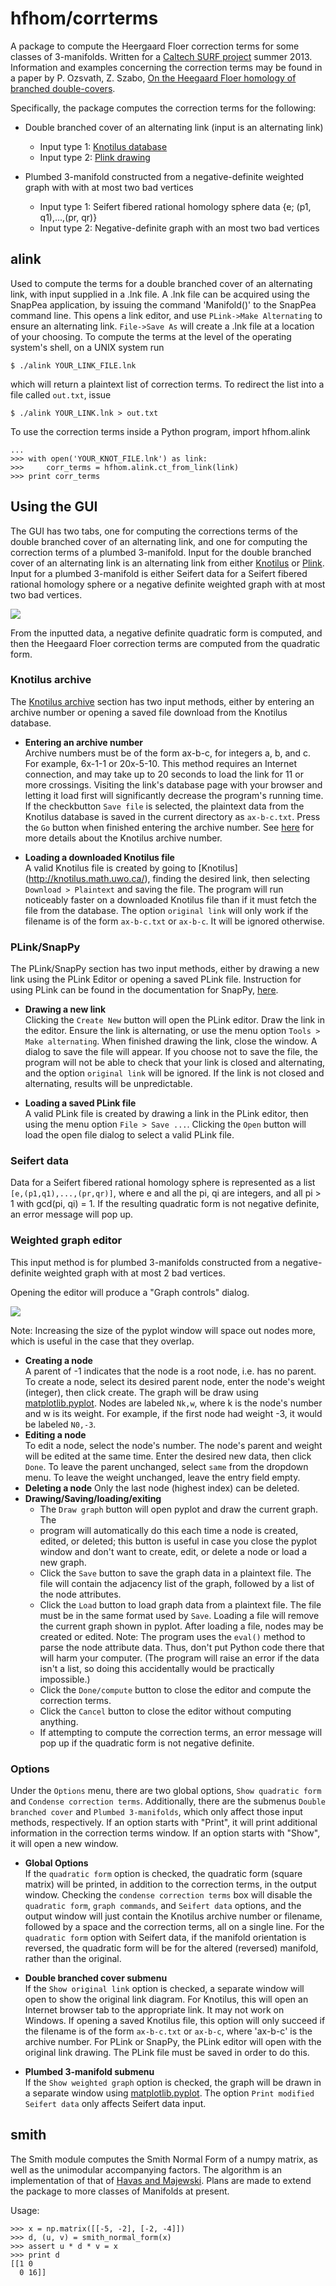 hfhom/corrterms
=====
<!---
Install pandoc (http://johnmacfarlane.net/pandoc/)
Convert to html by cd'ing into the directory with the README file, then using
$ pandoc -f markdown -t html README.md -o README.html
-->
A package to compute the Heergaard Floer correction terms for some classes of 
3-manifolds. Written for a [Caltech SURF project](http://www.surf.caltech.edu/)
summer 2013. Information and examples concerning the correction terms may be
found in a paper by P. Ozsvath, Z. Szabo,
[On the Heegaard Floer homology of branched double-covers](http://www.sciencedirect.com/science/article/pii/S0001870804001690).

Specifically, the package computes the correction terms for the following:

* Double branched cover of an alternating link (input is an alternating link)
    + Input type 1: [Knotilus database](http://knotilus.math.uwo.ca/)
    + Input type 2: [Plink drawing](http://www.math.uic.edu/t3m/SnapPy/plink.html)

* Plumbed 3-manifold constructed from a negative-definite weighted graph with
  with at most two bad vertices
    + Input type 1: Seifert fibered rational homology sphere data 
      {e; (p1, q1),...,(pr, qr)}
    + Input type 2: Negative-definite graph with an most two bad vertices

alink
-----
Used to compute the terms for a double branched cover of an alternating link,
with input supplied in a .lnk file.  A .lnk file can be acquired using the
SnapPea application, by issuing the command 'Manifold()' to the SnapPea command
line.  This opens a link editor, and use ```PLink->Make Alternating``` to
ensure an alternating link. ```File->Save As``` will create a .lnk file at a 
location of your choosing. To compute the terms at the level of the operating 
system's shell, on a UNIX system run 

    $ ./alink YOUR_LINK_FILE.lnk

which will return a plaintext list of correction terms. 
To redirect the list into a file called `out.txt`, issue 

    $ ./alink YOUR_LINK.lnk > out.txt

To use the correction terms inside a Python program, 
    import hfhom.alink

    ...
    >>> with open('YOUR_KNOT_FILE.lnk') as link:
    >>>     corr_terms = hfhom.alink.ct_from_link(link) 
    >>> print corr_terms

Using the GUI
-----
The GUI has two tabs, one for computing the corrections terms of the double
branched cover of an alternating link, and one for computing the correction
terms of a plumbed 3-manifold. Input for the double branched cover of an
alternating link is an alternating link from either 
[Knotilus](http://knotilus.math.uwo.ca/) or 
[Plink](http://www.math.uic.edu/t3m/SnapPy/plink.html).
Input for a plumbed 3-manifold is either Seifert data for a Seifert fibered
rational homology sphere or a negative definite weighted graph with at most
two bad vertices.

![](images/gui.png)

From the inputted data, a negative definite quadratic form is computed,
and then the Heegaard Floer correction terms are computed from the quadratic
form.

### Knotilus archive ###
The [Knotilus archive](http://knotilus.math.uwo.ca/) section has two input
methods, either by entering an archive number or opening a saved file download
from the Knotilus database.

* __Entering an archive number__  
Archive numbers must be of the form ax-b-c, for integers a, b, and c. 
For example, 6x-1-1 or 20x-5-10. This method requires an Internet connection,
and may take up to 20 seconds to load the link for 11 or more crossings.
Visiting the link's database page with your browser and letting it load first
will significantly decrease the program's running time. If the checkbutton
`Save file` is selected, the plaintext data from the Knotilus database is
saved in the current directory as `ax-b-c.txt`. Press the `Go` button
when finished entering the archive number.
See [here](http://knotilus.math.uwo.ca/doc/archive.html) for more details
about the Knotilus archive number.

* __Loading a downloaded Knotilus file__  
A valid Knotilus file is created by going to [Knotilus]
(http://knotilus.math.uwo.ca/), finding the desired link, then selecting
`Download > Plaintext` and saving the file. 
The program will run noticeably faster on a downloaded Knotilus file
than if it must fetch the file from the database. The option `original link`
will only work if the filename is of the form `ax-b-c.txt` or `ax-b-c`.
It will be ignored otherwise.

### PLink/SnapPy ###
The PLink/SnapPy section has two input methods, either by drawing a new link
using the PLink Editor or opening a saved PLink file. Instruction for using
PLink can be found in the documentation for SnapPy, 
[here](http://www.math.uic.edu/t3m/SnapPy/plink.html).

* __Drawing a new link__  
Clicking the `Create New` button will open the PLink editor. Draw the link 
in the editor. Ensure the link is alternating, or use the menu option 
`Tools > Make alternating`.
When finished drawing the link, close the window. A dialog to save the file
will appear. If you choose not to save the file, the program will not be able 
to check that your link is closed and alternating, and the option 
`original link` will be ignored. If the link is not closed and alternating, 
results will be unpredictable.

* __Loading a saved PLink file__  
A valid PLink file is created by drawing a link in the PLink editor, then using
the menu option `File > Save ...`.
Clicking the `Open` button will load the open file dialog to select a valid 
PLink file.

### Seifert data ###
Data for a Seifert fibered rational homology sphere is represented as a list
`[e,(p1,q1),...,(pr,qr)]`, where e and all the pi, qi are integers, and all
pi > 1 with gcd(pi, qi) = 1.
If the resulting quadratic form is not negative definite, an error message will
pop up.

### Weighted graph editor ###
This input method is for plumbed 3-manifolds constructed from a negative-
definite weighted graph with at most 2 bad vertices.

Opening the editor will produce a "Graph controls" dialog.

![](images/graph_controls.png)

Note: Increasing the size of the pyplot window will space out nodes more,
which is useful in the case that they overlap.

* __Creating a node__  
A parent of -1 indicates that the node is a root node, i.e. has no parent.
To create a node, select its desired parent node, enter the node's weight
(integer), then click create. The graph will be draw using 
[matplotlib.pyplot](http://matplotlib.org/api/pyplot_api.html). Nodes are 
labeled `Nk,w`, where k is the node's number and w is its weight. For example,
if the first node had weight -3, it would be labeled `N0,-3`.
* __Editing a node__  
To edit a node, select the node's number. The node's parent and weight will be
edited at the same time. Enter the desired new data, then click `Done`. 
To leave the parent unchanged, select `same` from the dropdown menu.
To leave the weight unchanged, leave the entry field empty.
* __Deleting a node__
Only the last node (highest index) can be deleted.
* __Drawing/Saving/loading/exiting__  
    + The `Draw graph` button will open pyplot and draw the current graph. The
    + program will automatically do this each time a node is created, edited, 
      or deleted; this button is useful in case you close the pyplot window and
      don't want to create, edit, or delete a node or load a new graph.
    + Click the `Save` button to save the graph data in a plaintext file. The 
      file will contain the adjacency list of the graph, followed by a list of
      the node attributes.
    + Click the `Load` button to load graph data from a plaintext file. The 
      file must be in the same format used by `Save`. Loading a file will 
      remove the current graph shown in pyplot. After loading a file, nodes may
      be created or edited. Note: The program uses the `eval()` method to parse
      the node attribute data. Thus, don't put Python code there that will harm
      your computer. (The program will raise an error if the data isn't a list,
      so doing this accidentally would be practically impossible.)
    + Click the `Done/compute` button to close the editor and compute the 
      correction terms. 
    + Click the `Cancel` button to close the editor without computing 
      anything.
    + If attempting to compute the correction terms, an error message will pop
      up if the quadratic form is not negative definite.

### Options ###
Under the `Options` menu, there are two global options, `Show quadratic form`
and `Condense correction terms`. Additionally, there are the submenus
`Double branched cover` and `Plumbed 3-manifolds`, which only affect those
input methods, respectively. If an option starts with "Print", it will
print additional information in the correction terms window. If an option
starts with "Show", it will open a new window.

* __Global Options__  
If the `quadratic form` option is checked, the quadratic form
(square matrix) will be printed, in addition to the correction terms, in the
output window. Checking the `condense correction terms` box will disable the
`quadratic form`, `graph commands`, and `Seifert data` options, and the 
output window will just contain the Knotilus archive number or filename,
followed by a space and the correction terms, all on a single line. 
For the `quadratic form` option with Seifert data, if the manifold orientation
is reversed, the quadratic form will be for the altered (reversed) manifold,
rather than the original.

* __Double branched cover submenu__  
If the `Show original link` option is checked, a separate window will open to 
show the original link diagram. For Knotilus, this will open an Internet 
browser tab to the appropriate link. It may not work on Windows.
If opening a saved Knotilus file, this option will only succeed if the 
filename is of the form `ax-b-c.txt` or `ax-b-c`, 
where 'ax-b-c' is the archive number. For PLink or SnapPy, the PLink editor 
will open with the original link drawing. The PLink file must be saved in 
order to do this.

* __Plumbed 3-manifold submenu__  
If the `Show weighted graph` option is checked, the graph will be drawn in a
separate window using 
[matplotlib.pyplot](http://matplotlib.org/api/pyplot_api.html). The option 
`Print modified Seifert data` only affects Seifert data input.

smith
-----
The Smith module computes the Smith Normal Form of a numpy matrix, as well as 
the unimodular accompanying factors. The algorithm is an implementation of
that of [Havas and Majewski](http://itee.uq.edu.au/~havas/1997hm.pdf). 
Plans are made to extend the package to more classes of Manifolds at present.

Usage:

    >>> x = np.matrix([[-5, -2], [-2, -4]])
    >>> d, (u, v) = smith_normal_form(x)
    >>> assert u * d * v = x
    >>> print d
    [[1 0
      0 16]]

